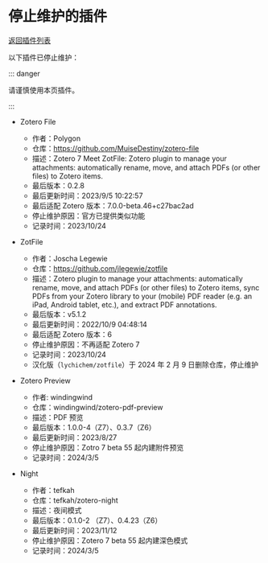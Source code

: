 # 停止维护的插件

[返回插件列表](./index.md)

以下插件已停止维护：

::: danger

请谨慎使用本页插件。

:::

<!-- 拟于 Zotero 7 正式发布后，将不再适配 7 的插件移入此页面 -->

- Zotero File
  - 作者：Polygon
  - 仓库：<https://github.com/MuiseDestiny/zotero-file>
  - 描述：Zotero 7 Meet ZotFile: Zotero plugin to manage your attachments: automatically rename, move, and attach PDFs (or other files) to Zotero items.
  - 最后版本：0.2.8
  - 最后更新时间：2023/9/5 10:22:57
  - 最后适配 Zotero 版本：7.0.0-beta.46+c27bac2ad
  - 停止维护原因：官方已提供类似功能
  - 记录时间：2023/10/24

- ZotFile
  - 作者：Joscha Legewie
  - 仓库：<https://github.com/jlegewie/zotfile>
  - 描述：Zotero plugin to manage your attachments: automatically rename, move, and attach PDFs (or other files) to Zotero items, sync PDFs from your Zotero library to your (mobile) PDF reader (e.g. an iPad, Android tablet, etc.), and extract PDF annotations.
  - 最后版本：v5.1.2
  - 最后更新时间：2022/10/9 04:48:14
  - 最后适配 Zotero 版本：6
  - 停止维护原因：不再适配 Zotero 7
  - 记录时间：2023/10/24
  - 汉化版（`lychichem/zotfile`）于 2024 年 2 月 9 日删除仓库，停止维护

- Zotero Preview
  - 作者: windingwind
  - 仓库：windingwind/zotero-pdf-preview
  - 描述：PDF 预览
  - 最后版本：1.0.0-4（Z7）、0.3.7（Z6）
  - 最后更新时间：2023/8/27
  - 停止维护原因：Zotro 7 beta 55 起内建附件预览
  - 记录时间：2024/3/5

- Night
  - 作者：tefkah
  - 仓库：tefkah/zotero-night
  - 描述：夜间模式
  - 最后版本：0.1.0-2 （Z7）、0.4.23（Z6）
  - 最后更新时间：2023/11/12
  - 停止维护原因：Zotero 7 beta 55 起内建深色模式
  - 记录时间：2024/3/5
